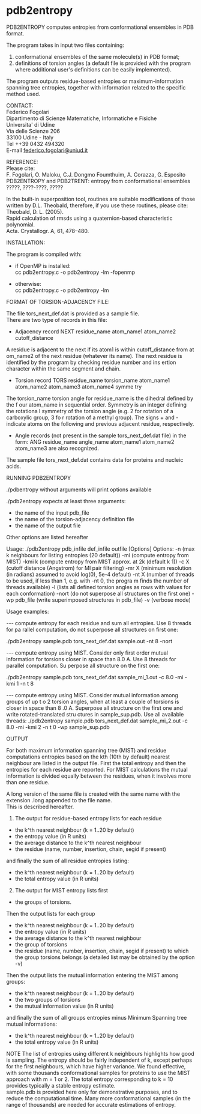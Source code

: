 # pdb2entropy

PDB2ENTROPY computes entropies from conformational ensembles in PDB format.

The program takes in input two files containing:

1) conformational ensembles of the same molecule(s) in PDB format;
2) definitions of torsion angles (a default file is provided with the program
where additional user's definitions can be easily implemented).

The program outputs residue-based entropies or maximum-information spanning
tree entropies, together with information related to the specific method used.

CONTACT:  
Federico Fogolari  
Dipartimento di Scienze Matematiche, Informatiche e Fisiche  
Universita' di Udine  
Via delle Scienze 206  
33100 Udine - Italy  
Tel ++39 0432 494320    
E-mail federico.fogolari@uniud.it  

REFERENCE:   
Please cite:  
F. Fogolari, O. Maloku, C.J. Dongmo Foumthuim, A. Corazza, G. Esposito  
PDB2ENTROPY and PDB2TRENT: entropy from conformational ensembles  
?????, ????-????, ?????  

In the built-in superposition tool, routines are suitable modifications of
those written by D.L. Theobald, therefore, if you use these routines, please
cite:  
Theobald, D. L. (2005).   
Rapid calculation of rmsds using a quaternion-based characteristic polynomial.   
Acta. Crystallogr. A, 61, 478–480.  

INSTALLATION:

The program is compiled with: 

- if OpenMP is installed:  
cc pdb2entropy.c -o pdb2entropy -lm -fopenmp

- otherwise:  
cc pdb2entropy.c -o pdb2entropy -lm 

FORMAT OF TORSION-ADJACENCY FILE:

The file tors_next_def.dat is provided as a sample file.   
There are two type of records in this file:

- Adjacency record
NEXT  residue_name  atom_name1  atom_name2  cutoff_distance  

A residue is adjacent to the next if its atom1 is within cutoff_distance from at
om_name2 of the next residue (whatever its name). 
The next residue is identified by the program by checking residue number and ins
ertion character within the same segment and chain. 

- Torsion record
TORS residue_name torsion_name atom_name1 atom_name2 atom_name3 atom_name4 symme
try

The torsion_name torsion angle for residue_name is the dihedral defined by the f
our atom_name in sequential order. Symmetry is an integer defining the rotationa
l symmetry of the torsion angle (e.g. 2 for rotation of a carboxylic group, 3 fo
r rotation of a methyl group).
The signs + and - indicate atoms on the following and previous adjacent residue,
 respectively.

- Angle records (not present in the sample tors_next_def.dat file) in the form:
ANG residue_name angle_name atom_name1 atom_name2 atom_name3 
are also recognized.

The sample file tors_next_def.dat contains data for proteins and nucleic acids.

RUNNING PDB2ENTROPY

./pdbentropy without arguments will print options available

./pdb2entropy expects at least three arguments:
 - the name of the input pdb_file 
 - the name of the torsion-adjacency definition file
 - the name of the output file

Other options are listed hereafter

Usage:
./pdb2entropy pdb_infile def_infile outfile [Options]
Options:
-n (max k neighbours for listing entropies (20 default))
-mi (compute entropy from MIST)
-kmi k (compute entropy from MIST approx. at 2k (default k 1))
-c X (cutoff distance (Angstrom) for MI pair filtering)
-mr X (minimum resolution (in radians) assumed to avoid log(0), 5e-4 default)
-nt X (number of threads to be used, if less than 1, e.g. with -nt 0, the progra
m finds the number of threads available)
-l (lists all defined torsion angles as rows with values for each conformation)
-nort (do not superpose all structures on the first one)
-wp pdb_file (write superimposed structures in pdb_file)
-v (verbose mode)

Usage examples:

--- compute entropy for each residue and sum all entropies. Use 8 threads for pa
rallel computation, do not superpose all structures on first one:

./pdb2entropy sample.pdb tors_next_def.dat sample.out -nt 8 -nort

--- compute entropy using MIST. Consider only first order mutual information for
 torsions closer in space than 8.0 A. Use 8 threads for parallel computation. Su
perpose all structure on the first one:

./pdb2entropy sample.pdb tors_next_def.dat sample_mi_1.out -c 8.0 -mi -kmi 1  -n
t 8   

--- compute entropy using MIST. Consider mutual information among groups of up t
o 2 torsion angles, when at least a couple of torsions is closer in space than 8
.0 A. Superpose all structure on the first one and write rotated-translated stru
ctures in sample_sup.pdb. Use all available threads:
./pdb2entropy sample.pdb tors_next_def.dat sample_mi_2.out -c 8.0 -mi -kmi 2  -n
t 0 -wp sample_sup.pdb 

OUTPUT

For both maximum information spanning tree (MIST) and residue computations 
entropies based on the kth (10th by default) nearest neighbour are listed in 
the output file. First the total entropy and then the entropies for each 
residue are reported. For MIST calculations the mutual information is divided 
equally between the residues, when it involves more than one residue. 

A long version of the same file is created with the same name
with the extension .long appended to the file name.  
This is described hereafter.

1) The output for residue-based entropy lists for each residue 
- the k^th nearest neighbour (k = 1..20 by default)
- the entropy value (in R units)
- the average distance to the k^th nearest neighbour
- the residue (name, number, insertion, chain, segid if present)

and finally the sum of all residue entropies listing:
- the k^th nearest neighbour (k = 1..20 by default)
- the total entropy value (in R units)

2) The output for MIST entropy lists first 
- the groups of torsions. 

Then the output lists for each group  
- the k^th nearest neighbour (k = 1..20 by default)
- the entropy value (in R units)
- the average distance to the k^th nearest neighbour
- the group of torsions
- the residue (name, number, insertion, chain, segid if present) to which
  the group torsions belongs (a detailed list may be obtained by the option -v)

Then the output lists the mutual information entering the MIST among groups:
- the k^th nearest neighbour (k = 1..20 by default)
- the two groups of torsions
- the mutual information value (in R units)

and finally the sum of all groups entropies minus Minimum Spanning tree 
mutual informations:
- the k^th nearest neighbour (k = 1..20 by default)
- the total entropy value (in R units)

NOTE
The list of entropies using different k neighbours highlights
how good is sampling. The entropy should be fairly independent of k,
except perhaps for the first neighbours, which have higher variance. 
We found effective, with some thousands conformational samples for 
proteins to use the MIST approach with m = 1 or 2.
The total entropy corresponding to k = 10 provides typically a stable 
entropy estimate.  
sample.pdb is provided here only for demonstrative purposes, and to reduce the 
computational time. Many more conformational samples (in the range of thousands)
are needed for accurate estimations of entropy.

